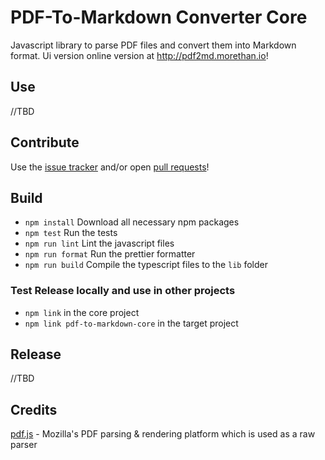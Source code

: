 # PDF-To-Markdown Converter Core

Javascript library to parse PDF files and convert them into Markdown format. Ui version online version at http://pdf2md.morethan.io!

## Use

//TBD

## Contribute

Use the [issue tracker](https://github.com/jzillmann/pdf-to-markdown/issues) and/or open [pull requests](https://github.com/jzillmann/pdf-to-markdown/pulls)!

## Build

- `npm install` Download all necessary npm packages
- `npm test` Run the tests
- `npm run lint` Lint the javascript files
- `npm run format` Run the prettier formatter
- `npm run build` Compile the typescript files to the `lib` folder

### Test Release locally and use in other projects

- `npm link` in the core project
- `npm link pdf-to-markdown-core` in the target project

## Release

//TBD

## Credits

[pdf.js](https://mozilla.github.io/pdf.js/) - Mozilla's PDF parsing & rendering platform which is used as a raw parser
